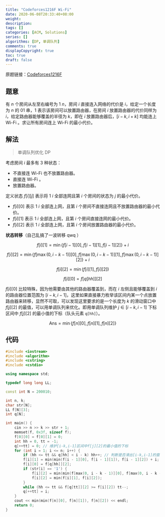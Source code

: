 ```yaml
---
title: "Codeforces1216F Wi-Fi"
date: 2020-06-08T20:33:40+08:00
weight: 
description:
tags: []
categories: [ACM, Solutions]
series: []
algorithms: [DP, 单调队列]
comments: true
displayCopyright: true
toc: true
draft: false
---
```


原题链接：[Codeforces1216F](https://codeforces.com/problemset/problem/1216/F)

<!--more-->

## 题意

有 $n$ 个房间从左至右编号为 $1\text{~}n$，房间 $i$ 直接连入网络的代价是 $i$，给定一个长度为 $n$ 的 $01$ 串，$1$ 表示该房间可以放置路由器，在房间 $i$ 放置路由器的代价同样为 $i$，给定路由器能够覆盖的半径为 $k$，即在 $i$ 放置路由器后，$[i-k,i+k]$ 均能连上 Wi-Fi 。求让所有房间连上 Wi-Fi 的最小代价。

## 解法

> 单调队列优化 DP

考虑房间 $i$ 最多有 $3$ 种状态：
+ 不直接连 Wi-Fi 也不放置路由器。
+ 直接连 Wi-Fi 。
+ 放置路由器。

定义状态 $f[i][j]$ 表示将 $1\text{~}i$ 全部连网且第 $i$ 个房间的状态为 $j$ 的最小代价。
+ $f[i][0]$ 表示 $1\text{~}i$ 全部连上网，且第 $i$ 个房间不直接连网且不放置路由器的最小代价。
+ $f[i][1]$ 表示 $1\text{~}i$ 全部连上网，且第 $i$ 个房间直接连网的最小代价。
+ $f[i][2]$ 表示 $1\text{~}i$ 全部连上网，且第 $i$ 个房间放置路由器的最小代价。

**状态转移**（自己乱搞了一波转移 qwq ）

$$
f[i][1] = \min\lbrace f[i - 1][0], f[i - 1][1], f[i - 1][2]\rbrace + i
$$

$$
f[i][2] = \min\lbrace f[\max(0, i - k - 1)][0], f[\max(0, i - k - 1)][1], f[\max(0, i - k - 1)][2]\rbrace+ i
$$

$$
f[i][2] = \min(f[i][1], f[i][2])
$$

$$
f[i][0] = f[q[hh]][2]
$$

$f[i][0]$ 比较特殊，因为他需要由其他的路由器覆盖到，而在 $i$ 左侧且能够覆盖到 $i$ 的路由器位置范围为 $[i-k,i-1]$，这里如果直接暴力枚举该区间内某一个点放置路由器来转移，显然不可取，可以发现这里要求的是一个长度为 $k$ 的滑动窗口中 $f[j][2]$ 的最值，可以用单调队列来优化。即用单调队列维护 $j\in [i-k,i-1]$ 下标区间中 $f[j][2]$ 的最小值的下标（队头元素 `q[hh]`）。

$$
\text{Ans}=\min\lbrace f[n][0],f[n][1],f[n][2]\rbrace
$$

## 代码

```cpp
#include <iostream>
#include <algorithm>
#include <cstring>
#include <cstdio>

using namespace std;

typedef long long LL;

const int N = 200010;

int n, k;
char str[N];
LL f[N][3];
int q[N];

int main() {
    cin >> n >> k >> str + 1;
    memset(f, 0x3f, sizeof f);
    f[0][0] = f[0][1] = 0;
    int hh = 0, tt = -1;
    q[++tt] = 0; // 维护[i-k,i-1]区间中f[j][2]的最小值的下标
    for (int i = 1; i <= n; i++) {
        if (hh <= tt && q[hh] < i - k) hh++; // 判断是否滑出[i-k,i-1]的窗口
        f[i][1] = min(min(f[i - 1][0], f[i - 1][1]), f[i - 1][2]) + i;
        f[i][0] = f[q[hh]][2];
        if (str[i] == '1') {
            f[i][2] = min(min(f[max(0, i - k - 1)][0], f[max(0, i - k - 1)][1]), f[max(0, i - k - 1)][2]) + i;
            f[i][2] = min(f[i][1], f[i][2]);
        }
        while (hh <= tt && f[q[tt]][2] >= f[i][2]) tt--;
        q[++tt] = i;
    }
    cout << min(min(f[n][0], f[n][1]), f[n][2]) << endl;
    return 0;
}
```

